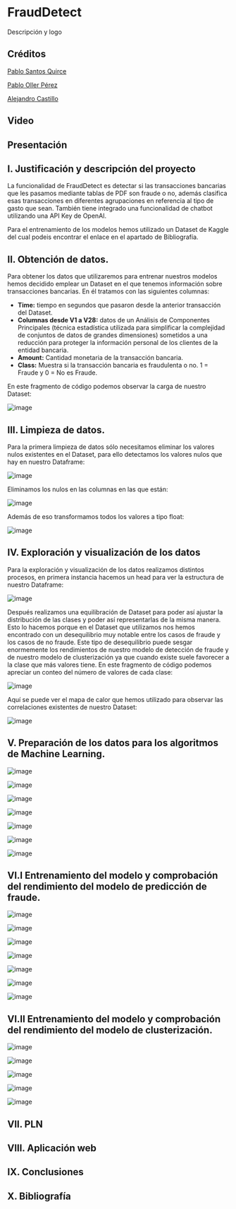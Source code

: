 # FraudDetect
Descripción y logo


## Créditos
[Pablo Santos Quirce](https://github.com/pabloquirce23)

[Pablo Oller Pérez](https://github.com/pabloquirce23)

[Alejandro Castillo](https://github.com/pabloquirce23)


## Video


## Presentación


## I. Justificación y descripción del proyecto
La funcionalidad de FraudDetect es detectar si las transacciones bancarias que les pasamos mediante tablas de PDF son fraude o no, además clasifica esas transacciones en diferentes agrupaciones en referencia al tipo de gasto que sean. También tiene integrado una funcionalidad de chatbot utilizando una API Key de OpenAI.

Para el entrenamiento de los modelos hemos utilizado un Dataset de Kaggle del cual podeis encontrar el enlace en el apartado de Bibliografía.


## II. Obtención de datos.

Para obtener los datos que utilizaremos para entrenar nuestros modelos hemos decidido emplear un Dataset en el que tenemos información sobre transacciones bancarias. En él tratamos con las siguientes columnas:

* **Time:** tiempo en segundos que pasaron desde la anterior transacción del Dataset.
* **Columnas desde V1 a V28:** datos de un Análisis de Componentes Principales (técnica estadística utilizada para simplificar la complejidad de conjuntos de datos de grandes dimensiones) sometidos a una reducción para proteger la información personal de los clientes de la entidad bancaria.
* **Amount:** Cantidad monetaria de la transacción bancaria.
* **Class:** Muestra si la transacción bancaria es fraudulenta o no. 1 = Fraude y 0 = No es Fraude.

En este fragmento de código podemos observar la carga de nuestro Dataset:

![image](https://drive.google.com/uc?export=view&id=1LY0ey4j7DPhUAtiGFBwMY7cr9I33Esve)


## III. Limpieza de datos.

Para la primera limpieza de datos sólo necesitamos eliminar los valores nulos existentes en el Dataset, para ello detectamos los valores nulos que hay en nuestro Dataframe:

![image](https://drive.google.com/uc?export=view&id=1e5_ytvHSuh7CMeL-K3hZ_geQdruGUvTJ)

Eliminamos los nulos en las columnas en las que están:

![image](https://drive.google.com/uc?export=view&id=1qJQWEJOd90A87PaLxmxan4UxeWE9htqb)

Además de eso transformamos todos los valores a tipo float:

![image](https://drive.google.com/uc?export=view&id=11IaDE5n2gv-WH9t-CrDy9UB-cf2BceXY)


## IV. Exploración y visualización de los datos
Para la exploración y visualización de los datos realizamos distintos procesos, en primera instancia hacemos un head para ver la estructura de nuestro Dataframe:

![image](https://drive.google.com/uc?export=view&id=162MYEc4cYlY3vltdTicVb2qLRGr66tjA)

Después realizamos una equilibración de Dataset para poder así ajustar la distribución de las clases y poder así representarlas de la misma manera. Esto lo hacemos porque en el Dataset que utilizamos nos hemos encontrado con un desequilibrio muy notable entre los casos de fraude y los casos de no fraude. Este tipo de desequilibrio puede sesgar enormemente los rendimientos de nuestro modelo de detección de fraude y de nuestro modelo de clusterización ya que cuando existe suele favorecer a la clase que más valores tiene. En este fragmento de código podemos apreciar un conteo del número de valores de cada clase:

![image](https://drive.google.com/uc?export=view&id=11r6w-2UovMD9glvVwVsThWDFLzzJT2M4)

Aquí se puede ver el mapa de calor que hemos utilizado para observar las correlaciones existentes de nuestro Dataset:

![image](https://drive.google.com/uc?export=view&id=1YQt_MKyK6rti9XPIiRBSzbiWJyoNubmq)


## V. Preparación de los datos para los algoritmos de Machine Learning.
![image](https://drive.google.com/uc?export=view&id=1RuzEi8wgtCYrFYCs0vISaQI5kMP9xPWK)

![image](https://drive.google.com/uc?export=view&id=1fd_73OkFeu_cSfTSwWxs0Hee-xzxtsnE)

![image](https://drive.google.com/uc?export=view&id=1bET0Ph70hvPnffkEwNc65QIvNxcrOIu7)

![image](https://drive.google.com/uc?export=view&id=1r4RbR-o67dRMWIu04b2OAMc8PKSMPogK)

![image](https://drive.google.com/uc?export=view&id=12ihVD2-DgZqIelbH4nLm4yQ8IZewRU9r)

![image](https://drive.google.com/uc?export=view&id=1cAFwWPJXPHd5xs_9D7wcKlfN7lxU3B0V)

![image](https://drive.google.com/uc?export=view&id=19KPX0qgIGxZre82wAkwNNWeHsKSxoYyt)


## VI.I Entrenamiento del modelo y comprobación del rendimiento del modelo de predicción de fraude.
![image](https://drive.google.com/uc?export=view&id=19KPX0qgIGxZre82wAkwNNWeHsKSxoYyt)

![image](https://drive.google.com/uc?export=view&id=16USXpr8_gcmercnaiyOpGsd8z4XLJ34y)

![image](https://drive.google.com/uc?export=view&id=1svODOsOQpgTH5tiuKkMp0d6BZGTIaAsL)

![image](https://drive.google.com/uc?export=view&id=1VL9D6WcBqnWAFEng9oEXqlNy95xaSvQK)

![image](https://drive.google.com/uc?export=view&id=1iWpsKYozHsOawrhCHvFHowXzuWqYAcPs)

![image](https://drive.google.com/uc?export=view&id=15pHnkp7nBNh8lsrD0tbk8kKWc5UIghOW)

![image](https://drive.google.com/uc?export=view&id=1bZ5zquMvlRIqzSDIJk-BfGLAejlvxTbN)


## VI.II Entrenamiento del modelo y comprobación del rendimiento del modelo de clusterización.
![image](https://drive.google.com/uc?export=view&id=1t-lPQUipgF_RGGYtF-0kRLnGlu9KC3Sg)

![image](https://drive.google.com/uc?export=view&id=1XQ1fDcUmmAhrqexqOzAmz-_3oKLg3UpQ)

![image](https://drive.google.com/uc?export=view&id=1-Hxrc6iCxJhUvrabTyO8z1VtCQFLW9HH)

![image](https://drive.google.com/uc?export=view&id=1kIDYR9hrX8Sy2ZRr_YXFJgsYYVigFO2x)

![image](https://drive.google.com/uc?export=view&id=1XLIn-xVADGe5gRwXmEURV6cafU418_9-)


## VII. PLN


## VIII. Aplicación web


## IX. Conclusiones


## X. Bibliografía

